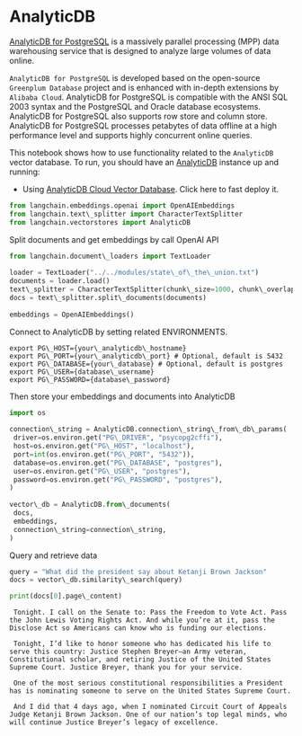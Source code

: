 # AnalyticDB

[AnalyticDB for PostgreSQL](https://www.alibabacloud.com/help/en/analyticdb-for-postgresql/latest/product-introduction-overview) is a massively parallel processing (MPP) data warehousing service that is designed to analyze large volumes of data online.

`AnalyticDB for PostgreSQL` is developed based on the open-source `Greenplum Database` project and is enhanced with in-depth extensions by `Alibaba Cloud`. AnalyticDB for PostgreSQL is compatible with the ANSI SQL 2003 syntax and the PostgreSQL and Oracle database ecosystems. AnalyticDB for PostgreSQL also supports row store and column store. AnalyticDB for PostgreSQL processes petabytes of data offline at a high performance level and supports highly concurrent online queries.

This notebook shows how to use functionality related to the `AnalyticDB` vector database.
To run, you should have an [AnalyticDB](https://www.alibabacloud.com/help/en/analyticdb-for-postgresql/latest/product-introduction-overview) instance up and running:

- Using [AnalyticDB Cloud Vector Database](https://www.alibabacloud.com/product/hybriddb-postgresql). Click here to fast deploy it.

```python
from langchain.embeddings.openai import OpenAIEmbeddings  
from langchain.text\_splitter import CharacterTextSplitter  
from langchain.vectorstores import AnalyticDB  

```

Split documents and get embeddings by call OpenAI API

```python
from langchain.document\_loaders import TextLoader  
  
loader = TextLoader("../../modules/state\_of\_the\_union.txt")  
documents = loader.load()  
text\_splitter = CharacterTextSplitter(chunk\_size=1000, chunk\_overlap=0)  
docs = text\_splitter.split\_documents(documents)  
  
embeddings = OpenAIEmbeddings()  

```

Connect to AnalyticDB by setting related ENVIRONMENTS.

```text
export PG\_HOST={your\_analyticdb\_hostname}  
export PG\_PORT={your\_analyticdb\_port} # Optional, default is 5432  
export PG\_DATABASE={your\_database} # Optional, default is postgres  
export PG\_USER={database\_username}  
export PG\_PASSWORD={database\_password}  

```

Then store your embeddings and documents into AnalyticDB

```python
import os  
  
connection\_string = AnalyticDB.connection\_string\_from\_db\_params(  
 driver=os.environ.get("PG\_DRIVER", "psycopg2cffi"),  
 host=os.environ.get("PG\_HOST", "localhost"),  
 port=int(os.environ.get("PG\_PORT", "5432")),  
 database=os.environ.get("PG\_DATABASE", "postgres"),  
 user=os.environ.get("PG\_USER", "postgres"),  
 password=os.environ.get("PG\_PASSWORD", "postgres"),  
)  
  
vector\_db = AnalyticDB.from\_documents(  
 docs,  
 embeddings,  
 connection\_string=connection\_string,  
)  

```

Query and retrieve data

```python
query = "What did the president say about Ketanji Brown Jackson"  
docs = vector\_db.similarity\_search(query)  

```

```python
print(docs[0].page\_content)  

```

```text
 Tonight. I call on the Senate to: Pass the Freedom to Vote Act. Pass the John Lewis Voting Rights Act. And while you’re at it, pass the Disclose Act so Americans can know who is funding our elections.   
   
 Tonight, I’d like to honor someone who has dedicated his life to serve this country: Justice Stephen Breyer—an Army veteran, Constitutional scholar, and retiring Justice of the United States Supreme Court. Justice Breyer, thank you for your service.   
   
 One of the most serious constitutional responsibilities a President has is nominating someone to serve on the United States Supreme Court.   
   
 And I did that 4 days ago, when I nominated Circuit Court of Appeals Judge Ketanji Brown Jackson. One of our nation’s top legal minds, who will continue Justice Breyer’s legacy of excellence.  

```
